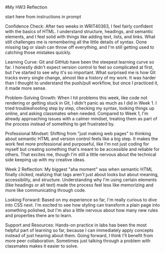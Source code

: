 #My HW3 Reflection

start here from instructions in prompt

Confidence Check: 
After two weeks in WRIT40363, I feel fairly confident with the basics of HTML. I understand structure, headings, and semantic elements, and I feel solid with things like adding text, lists, and links. What still challenges me is remembering all the little details of syntax. Oone missing tag or slash can throw off everything, and I'm still getting used to catching those mistakes quickly.

Learning Curve: 
Git and GitHub have been the steepest learning curve so far. I honestly didn't expect version control to feel so complicated at first, but I've started to see why it's so important. What surprised me is how Git tracks every single change, almost like a history of my work. It was harder than I thought to understand the push/pull workflow, but once I practiced it, it made more sense.

Problem-Solving Growth: 
When I hit problems this week, like code not rendering or getting stuck in Git, I didn't panic as much as I did in Week 1. I tried troubleshooting step by step, checking my syntax, looking things up online, and asking classmates when needed. Compared to Week 1, I'm already approaching issues with a calmer mindset, treating them as part of the process instead of something to get frustrated by.

Professional Mindset: 
Shifting from "just making web pages" to thinking about semantic HTML and version control feels like a big step. It makes the work feel more professional and purposeful, like I'm not just coding for myself but creating something that's meant to be accessible and reliable for others. That excites me, though I'm still a little nervous about the technical side keeping up with my creative ideas.

Week 2 Reflection: 
My biggest "aha moment" was when semantic HTML finally clicked, realizing that tags aren't just about looks but about meaning, accessibility, and structure. Understanding why I'm using certain elements (like headings or alt text) made the process feel less like memorizing and more like communicating through code.

Looking Forward: 
Based on my experience so far, I'm really curious to dive into CSS next. I'm excited to see how styling can transform a plain page into something polished, but I'm also a little nervous about how many new rules and properties there are to learn.

Support and Resources: 
Hands-on practice in labs has been the most helpful part of learning so far, because I can immediately apply concepts instead of just hearing about them. Going forward, I think I'll benefit from more peer collaboration. Sometimes just talking through a problem with classmates makes it easier to solve.